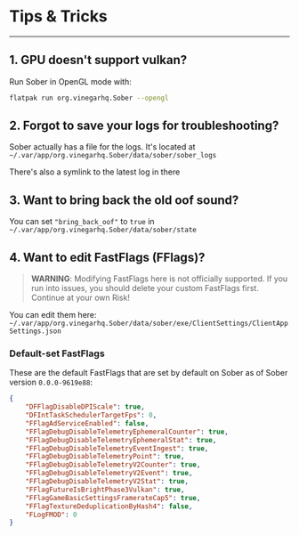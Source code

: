 # Tips & Tricks
---

## 1. GPU doesn't support vulkan?
Run Sober in OpenGL mode with: 
``` bash
flatpak run org.vinegarhq.Sober --opengl

```

## 2. Forgot to save your logs for troubleshooting?
Sober actually has a file for the logs. It's located at  `~/.var/app/org.vinegarhq.Sober/data/sober/sober_logs`

There's also a symlink to the latest log in there

## 3. Want to bring back the old oof sound? 
You can set `"bring_back_oof"` to `true` in `~/.var/app/org.vinegarhq.Sober/data/sober/state`
## 4. Want to edit FastFlags (FFlags)?

> **WARNING**: Modifying FastFlags here is not officially supported. If you run into issues, you should delete your custom FastFlags first. Continue at your own Risk!

You can edit them here: `~/.var/app/org.vinegarhq.Sober/data/sober/exe/ClientSettings/ClientAppSettings.json`

### Default-set FastFlags
These are the default FastFlags that are set by default on Sober as of Sober version `0.0.0-9619e88`:

``` json
{
    "DFFlagDisableDPIScale": true,
    "DFIntTaskSchedulerTargetFps": 0,
    "FFlagAdServiceEnabled": false,
    "FFlagDebugDisableTelemetryEphemeralCounter": true,
    "FFlagDebugDisableTelemetryEphemeralStat": true,
    "FFlagDebugDisableTelemetryEventIngest": true,
    "FFlagDebugDisableTelemetryPoint": true,
    "FFlagDebugDisableTelemetryV2Counter": true,
    "FFlagDebugDisableTelemetryV2Event": true,
    "FFlagDebugDisableTelemetryV2Stat": true,
    "FFlagFutureIsBrightPhase3Vulkan": true,
    "FFlagGameBasicSettingsFramerateCap5": true,
    "FFlagTextureDeduplicationByHash4": false,
    "FLogFMOD": 0
}
```